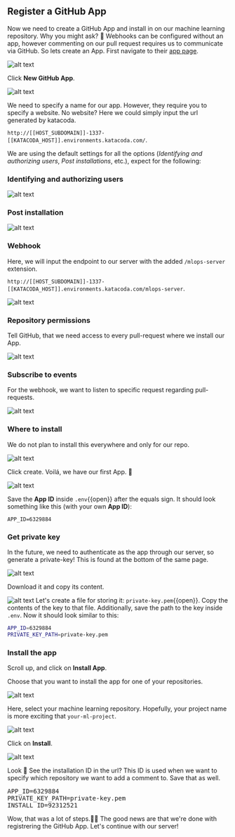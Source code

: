 ## Register a GitHub App

Now we need to create a GitHub App and install in on our machine learning repository. Why you might ask? 🧐 Webhooks can be configured without an app, however commenting on our pull request requires us to communicate via GitHub. So lets create an App. First navigate to their [app page](https://github.com/settings/apps).

![alt text](./assets/add_app.png "create_app")

Click __New GitHub App__.

![alt text](./assets/create_app_1.png "create_app")

We need to specify a name for our app. However, they require you to specify a website. No website? Here we could simply input the url generated by katacoda.  

`http://[[HOST_SUBDOMAIN]]-1337-[[KATACODA_HOST]].environments.katacoda.com/`.

We are using the default settings for all the options (_Identifying and authorizing users_, _Post installations_, etc.), expect for the following:

### Identifying and authorizing users

![alt text](./assets/identifying_and_authorizing_users.png "create_app")

### Post installation

![alt text](./assets/post_installation.png "create_app")

### Webhook
Here, we will input the endpoint to our server with the added `/mlops-server` extension.

`http://[[HOST_SUBDOMAIN]]-1337-[[KATACODA_HOST]].environments.katacoda.com/mlops-server`.

![alt text](./assets/create_app_webhook_1.png "create_app")

### Repository permissions
Tell GitHub, that we need access to every pull-request where we install our App.

![alt text](./assets/create_app_perm.png "create_app")

### Subscribe to events
For the webhook, we want to listen to specific request regarding pull-requests. 

![alt text](./assets/create_app_subscribe.png "create_app")

### Where to install 
We do not plan to install this everywhere and only for our repo. 

![alt text](./assets/create_app_where.png "create_app")

Click create. Voilá, we have our first App. 🥳

![alt text](./assets/about_app.png "create_app")

Save the __App ID__ inside `.env`{{open}} after the equals sign. It should look something like this (with your own __App ID__):
```
APP_ID=6329884
```

### Get private key
In the future, we need to authenticate as the app through our server, so generate a private-key! This is found at the bottom of the same page.

![alt text](./assets/gene_key.png "create_app")

Download it and copy its content.  

![alt text](./assets/save_private_key.png "create_app")
Let's create a file for storing it: `private-key.pem`{{open}}. Copy the contents of the key to that file. Additionally, save the path to the key inside `.env`. Now it should look similar to this: 

```bash
APP_ID=6329884
PRIVATE_KEY_PATH=private-key.pem
```

### Install the app

Scroll up, and click on __Install App__. 

Choose that you want to install the app for one of your repositories. 

![alt text](./assets/install_app.png "create_app")

Here, select your machine learning repository. Hopefully, your project name is more exciting that `your-ml-project`.

![alt text](./assets/select_ml_repo.png "create_app")

Click on __Install__.

![alt text](./assets/installation.png "create_app")

Look 👀 See the installation ID in the url? This ID is used when we want to specify which repository we want to add a comment to. Save that as well.

<pre class="file" data-filename=".env" data-target="append">
APP_ID=6329884
PRIVATE_KEY_PATH=private-key.pem
INSTALL_ID=92312521
</pre>

Wow, that was a lot of steps.😮‍💨 The good news are that we're done with registrering the GitHub App. Let's continue with our server!